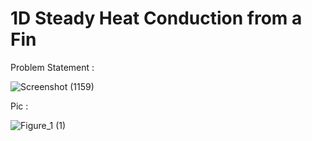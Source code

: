 # 1D Steady Heat Conduction from a Fin

Problem Statement : 

![Screenshot (1159)](https://user-images.githubusercontent.com/68963724/120059996-ba56fd80-c072-11eb-8c0e-058df32f2f54.png)


Pic :

![Figure_1 (1)](https://user-images.githubusercontent.com/68963724/120059799-56800500-c071-11eb-9206-133c76caf7a1.png)
